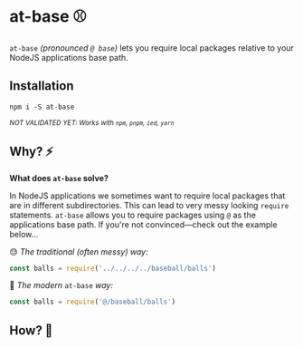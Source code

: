 # at-base ⚾️
`at-base` _(pronounced `@ base`)_ lets you require local packages relative to your NodeJS applications base path.

## Installation

`npm i -S at-base`

_<sup>NOT VALIDATED YET: Works with `npm`, `pnpm`, `ied`, `yarn`</sup>_

## Why? ⚡️

**What does `at-base` solve?**

In NodeJS applications we sometimes want to require local packages that are in different subdirectories.
This can lead to very messy looking `require` statements.
`at-base` allows you to require packages using `@` as the applications base path.
If you're not convinced—check out the example below...

😓 _The traditional (often messy) way:_

```js
const balls = require('../../../../baseball/balls')
```

🤯 _The modern_ `at-base` _way:_

```js
const balls = require('@/baseball/balls')
```

## How? 💭
